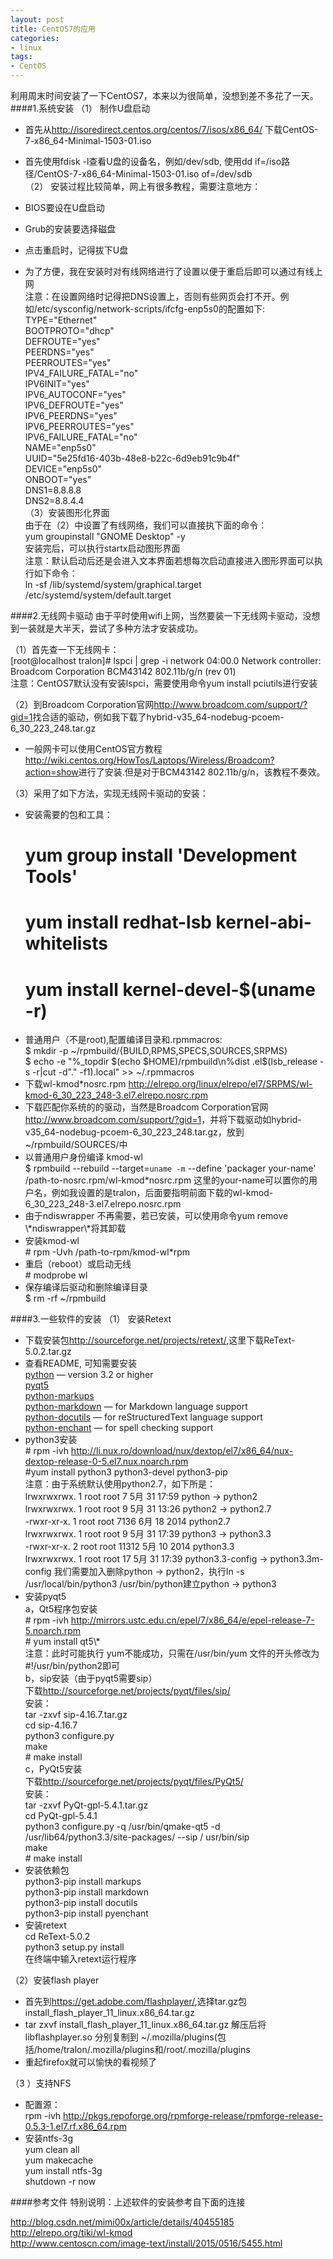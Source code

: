 ```yaml
---
layout: post
title: CentOS7的应用
categories:
- linux
tags:
- CentOS
---
```

利用周末时间安装了一下CentOS7，本来以为很简单，没想到差不多花了一天。
####1.系统安装
（1） 制作U盘启动
  
*   首先从<http://isoredirect.centos.org/centos/7/isos/x86_64/> 下载CentOS-7-x86_64-Minimal-1503-01.iso
*  首先使用fdisk -l查看U盘的设备名，例如/dev/sdb, 使用dd if=/iso路径/CentOS-7-x86_64-Minimal-1503-01.iso of=/dev/sdb   
（2） 安装过程比较简单，网上有很多教程，需要注意地方： 
 
*   BIOS要设在U盘启动  
*   Grub的安装要选择磁盘  
*   点击重启时，记得拔下U盘  
*   为了方便，我在安装时对有线网络进行了设置以便于重启后即可以通过有线上网  
注意：在设置网络时记得把DNS设置上，否则有些网页会打不开。例如/etc/sysconfig/network-scripts/ifcfg-enp5s0的配置如下:  
TYPE="Ethernet"  
BOOTPROTO="dhcp"  
DEFROUTE="yes"  
PEERDNS="yes"  
PEERROUTES="yes"  
IPV4_FAILURE_FATAL="no"  
IPV6INIT="yes"  
IPV6_AUTOCONF="yes"  
IPV6_DEFROUTE="yes"  
IPV6_PEERDNS="yes"  
IPV6_PEERROUTES="yes"  
IPV6_FAILURE_FATAL="no"  
NAME="enp5s0"  
UUID="5e25fd16-403b-48e8-b22c-6d9eb91c9b4f"  
DEVICE="enp5s0"  
ONBOOT="yes"  
DNS1=8.8.8.8  
DNS2=8.8.4.4  
（3）安装图形化界面  
   由于在（2）中设置了有线网络，我们可以直接执下面的命令：  
   yum groupinstall "GNOME Desktop" -y  
   安装完后，可以执行startx启动图形界面  
   注意：默认启动后还是会进入文本界面若想每次启动直接进入图形界面可以执行如下命令：  
   ln -sf /lib/systemd/system/graphical.target /etc/systemd/system/default.target
   
####2.无线网卡驱动
由于平时使用wifi上网，当然要装一下无线网卡驱动，没想到一装就是大半天，尝试了多种方法才安装成功。   

（1）首先查一下无线网卡：  
[root@localhost tralon]# lspci | grep -i network
04:00.0 Network controller: Broadcom Corporation BCM43142 802.11b/g/n (rev 01)  
注意：CentOS7默认没有安装lspci，需要使用命令yum install pciutils进行安装  

（2）到Broadcom Corporation官网<http://www.broadcom.com/support/?gid=1>找合适的驱动，例如我下载了hybrid-v35_64-nodebug-pcoem-6_30_223_248.tar.gz  
*   一般网卡可以使用CentOS官方教程<http://wiki.centos.org/HowTos/Laptops/Wireless/Broadcom?action=show>进行了安装.但是对于BCM43142 802.11b/g/n，该教程不奏效。  

（3）采用了如下方法，实现无线网卡驱动的安装：  

*  安装需要的包和工具：  
     # yum group install 'Development Tools'  
     # yum install redhat-lsb kernel-abi-whitelists  
     # yum install kernel-devel-$(uname -r)  
*  普通用户（不是root),配置编译目录和.rpmmacros:  
   $ mkdir -p ~/rpmbuild/{BUILD,RPMS,SPECS,SOURCES,SRPMS}  
   $ echo -e "%_topdir $(echo $HOME)/rpmbuild\n%dist .el$(lsb_release -s -r|cut -d"." -f1).local" >> ~/.rpmmacros  
*  下载wl-kmod*nosrc.rpm
<http://elrepo.org/linux/elrepo/el7/SRPMS/wl-kmod-6_30_223_248-3.el7.elrepo.nosrc.rpm>  
*   下载匹配你系统的的驱动，当然是Broadcom Corporation官网<http://www.broadcom.com/support/?gid=1>，并将下载驱动如hybrid-v35_64-nodebug-pcoem-6_30_223_248.tar.gz，放到 ~/rpmbuild/SOURCES/中  
*  以普通用户身份编译 kmod-wl  
$ rpmbuild --rebuild --target=`uname -m` --define 'packager your-name' /path-to-nosrc.rpm/wl-kmod*nosrc.rpm   这里的your-name可以置你的用户名，例如我设置的是tralon，后面要指明前面下载的wl-kmod-6_30_223_248-3.el7.elrepo.nosrc.rpm  
*  由于ndiswrapper 不再需要，若已安装，可以使用命令yum remove \\\*ndiswrapper\\\*将其卸载  
*   安装kmod-wl  
 \# rpm -Uvh /path-to-rpm/kmod-wl*rpm  
*   重启（reboot）或启动无线  
    \# modprobe wl
*  保存编译后驱动和删除编译目录  
$ rm -rf ~/rpmbuild

####3.一些软件的安装
（1） 安装Retext  

*  下载安装包<http://sourceforge.net/projects/retext/>,这里下载ReText-5.0.2.tar.gz
*   查看README,  可知需要安装  
[python](http://python.org/) — version 3.2 or higher  
[pyqt5](http://www.riverbankcomputing.co.uk/software/pyqt/intro)  
[python-markups](http://pypi.python.org/pypi/Markups)  
[python-markdown](http://packages.python.org/Markdown/) — for Markdown
  language support  
[python-docutils](http://docutils.sourceforge.net/) — for reStructuredText
  language support  
[python-enchant](http://pypi.python.org/pypi/pyenchant) — for spell checking
  support  
*  python3安装  
   \# rpm -ivh http://li.nux.ro/download/nux/dextop/el7/x86_64/nux-dextop-release-0-5.el7.nux.noarch.rpm  
   \#yum install python3 python3-devel python3-pip  
   注意：由于系统默认使用python2.7，如下所是：  
    lrwxrwxrwx.   1 root root          7 5月  31 17:59 python -> python2  
    lrwxrwxrwx.   1 root root          9 5月  31 13:26 python2 -> python2.7  
    -rwxr-xr-x.   1 root root       7136 6月  18 2014 python2.7  
    lrwxrwxrwx.   1 root root          9 5月  31 17:39 python3 -> python3.3  
    -rwxr-xr-x.   2 root root      11312 5月  10 2014 python3.3  
    lrwxrwxrwx.   1 root root         17 5月  31 17:39 python3.3-config -> python3.3m-config
    我们需要加入删除python -> python2，执行ln -s /usr/local/bin/python3 /usr/bin/python建立python -> python3
*  安装pyqt5  
  a，Qt5程序包安装  
   \# rpm -ivh http://mirrors.ustc.edu.cn/epel/7/x86_64/e/epel-release-7-5.noarch.rpm  
   \# yum install qt5\\\*  
   注意：此时可能执行 yum不能成功，只需在/usr/bin/yum 文件的开头修改为#!/usr/bin/python2即可  
   b，sip安装（由于pyqt5需要sip）  
  下载<http://sourceforge.net/projects/pyqt/files/sip/>  
  安装：  
  tar -zxvf sip-4.16.7.tar.gz  
  cd sip-4.16.7  
  python3 configure.py  
  make  
  \# make install  
  c，PyQt5安装   
  下载<http://sourceforge.net/projects/pyqt/files/PyQt5/>  
  安装：  
  tar -zxvf PyQt-gpl-5.4.1.tar.gz  
  cd PyQt-gpl-5.4.1  
  python3 configure.py -q /usr/bin/qmake-qt5 -d /usr/lib64/python3.3/site-packages/ --sip /  usr/bin/sip  
  make  
  \# make install  
*  安装依赖包  
python3-pip install markups   
python3-pip install markdown   
python3-pip install docutils  
python3-pip install pyenchant 
*  安装retext  
cd ReText-5.0.2  
python3 setup.py install    
在终端中输入retext运行程序 


（2）安装flash player  

*  首先到<https://get.adobe.com/flashplayer/>,选择tar.gz包install_flash_player_11_linux.x86_64.tar.gz  
*  tar zxvf install_flash_player_11_linux.x86_64.tar.gz 解压后将libflashplayer.so 分别复制到
~/.mozilla/plugins(包括/home/tralon/.mozilla/plugins和/root/.mozilla/plugins
*  重起firefox就可以愉快的看视频了  

（3 ）支持NFS  

*  配置源：  
rpm -ivh http://pkgs.repoforge.org/rpmforge-release/rpmforge-release-0.5.3-1.el7.rf.x86_64.rpm
*   安装ntfs-3g  
yum clean all  
yum makecache  
yum install ntfs-3g  
shutdown -r now  

####参考文件
 特别说明：上述软件的安装参考自下面的连接  

<http://blog.csdn.net/mimi00x/article/details/40455185>  
<http://elrepo.org/tiki/wl-kmod>  
<http://www.centoscn.com/image-text/install/2015/0516/5455.html>  



